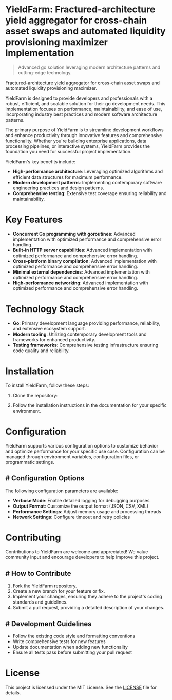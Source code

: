 <!-- fallback_YieldFarm_20250802233741_19970 -->

# YieldFarm: Fractured-architecture yield aggregator for cross-chain asset swaps and automated liquidity provisioning maximizer Implementation
> Advanced go solution leveraging modern architecture patterns and cutting-edge technology.

Fractured-architecture yield aggregator for cross-chain asset swaps and automated liquidity provisioning maximizer.

YieldFarm is designed to provide developers and professionals with a robust, efficient, and scalable solution for their go development needs. This implementation focuses on performance, maintainability, and ease of use, incorporating industry best practices and modern software architecture patterns.

The primary purpose of YieldFarm is to streamline development workflows and enhance productivity through innovative features and comprehensive functionality. Whether you're building enterprise applications, data processing pipelines, or interactive systems, YieldFarm provides the foundation you need for successful project implementation.

YieldFarm's key benefits include:

* **High-performance architecture**: Leveraging optimized algorithms and efficient data structures for maximum performance.
* **Modern development patterns**: Implementing contemporary software engineering practices and design patterns.
* **Comprehensive testing**: Extensive test coverage ensuring reliability and maintainability.

# Key Features

* **Concurrent Go programming with goroutines**: Advanced implementation with optimized performance and comprehensive error handling.
* **Built-in HTTP server capabilities**: Advanced implementation with optimized performance and comprehensive error handling.
* **Cross-platform binary compilation**: Advanced implementation with optimized performance and comprehensive error handling.
* **Minimal external dependencies**: Advanced implementation with optimized performance and comprehensive error handling.
* **High-performance networking**: Advanced implementation with optimized performance and comprehensive error handling.

# Technology Stack

* **Go**: Primary development language providing performance, reliability, and extensive ecosystem support.
* **Modern tooling**: Utilizing contemporary development tools and frameworks for enhanced productivity.
* **Testing frameworks**: Comprehensive testing infrastructure ensuring code quality and reliability.

# Installation

To install YieldFarm, follow these steps:

1. Clone the repository:


2. Follow the installation instructions in the documentation for your specific environment.

# Configuration

YieldFarm supports various configuration options to customize behavior and optimize performance for your specific use case. Configuration can be managed through environment variables, configuration files, or programmatic settings.

## # Configuration Options

The following configuration parameters are available:

* **Verbose Mode**: Enable detailed logging for debugging purposes
* **Output Format**: Customize the output format (JSON, CSV, XML)
* **Performance Settings**: Adjust memory usage and processing threads
* **Network Settings**: Configure timeout and retry policies

# Contributing

Contributions to YieldFarm are welcome and appreciated! We value community input and encourage developers to help improve this project.

## # How to Contribute

1. Fork the YieldFarm repository.
2. Create a new branch for your feature or fix.
3. Implement your changes, ensuring they adhere to the project's coding standards and guidelines.
4. Submit a pull request, providing a detailed description of your changes.

## # Development Guidelines

* Follow the existing code style and formatting conventions
* Write comprehensive tests for new features
* Update documentation when adding new functionality
* Ensure all tests pass before submitting your pull request

# License

This project is licensed under the MIT License. See the [LICENSE](https://github.com/ludo53/YieldFarm/blob/main/LICENSE) file for details.
